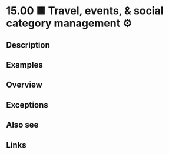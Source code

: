 # 15.00 ■ Travel, events, & social category management ⚙️

## Description

## Examples

## Overview

## Exceptions

## Also see


## Links
